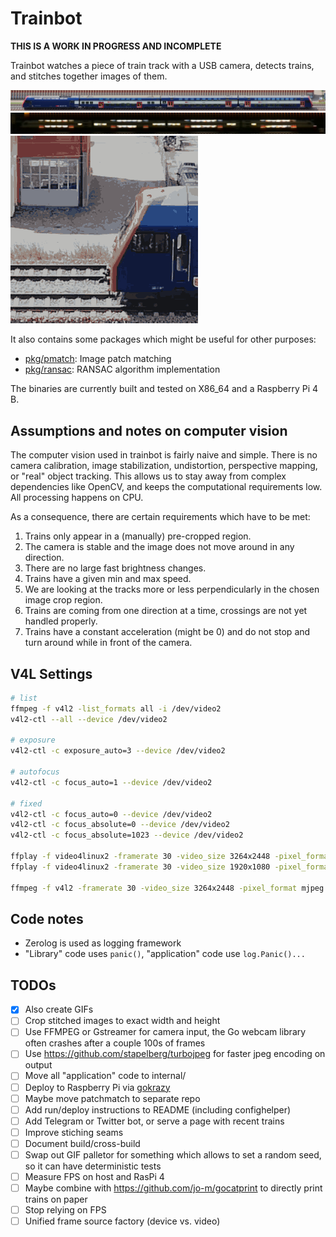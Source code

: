 # Trainbot

**THIS IS A WORK IN PROGRESS AND INCOMPLETE**

Trainbot watches a piece of train track with a USB camera, detects trains, and stitches together images of them.

[<img src="pkg/stitch/testdata/test1.jpg">](pkg/stitch/testdata/test1.jpg)
[<img src="pkg/stitch/testdata/test2.jpg">](pkg/stitch/testdata/test2.jpg)
[<img src="demo.gif">](demo.gif)

It also contains some packages which might be useful for other purposes:

* [pkg/pmatch](pkg/pmatch): Image patch matching
* [pkg/ransac](pkg/ransac): RANSAC algorithm implementation

The binaries are currently built and tested on X86_64 and a Raspberry Pi 4 B.

## Assumptions and notes on computer vision

The computer vision used in trainbot is fairly naive and simple.
There is no camera calibration, image stabilization, undistortion, perspective mapping, or "real" object tracking.
This allows us to stay away from complex dependencies like OpenCV, and keeps the computational requirements low.
All processing happens on CPU.

As a consequence, there are certain requirements which have to be met:

1. Trains only appear in a (manually) pre-cropped region.
1. The camera is stable and the image does not move around in any direction.
1. There are no large fast brightness changes.
1. Trains have a given min and max speed.
1. We are looking at the tracks more or less perpendicularly in the chosen image crop region.
1. Trains are coming from one direction at a time, crossings are not yet handled properly.
1. Trains have a constant acceleration (might be 0) and do not stop and turn around while in front of the camera.

## V4L Settings

```bash
# list
ffmpeg -f v4l2 -list_formats all -i /dev/video2
v4l2-ctl --all --device /dev/video2

# exposure
v4l2-ctl -c exposure_auto=3 --device /dev/video2

# autofocus
v4l2-ctl -c focus_auto=1 --device /dev/video2

# fixed
v4l2-ctl -c focus_auto=0 --device /dev/video2
v4l2-ctl -c focus_absolute=0 --device /dev/video2
v4l2-ctl -c focus_absolute=1023 --device /dev/video2

ffplay -f video4linux2 -framerate 30 -video_size 3264x2448 -pixel_format mjpeg /dev/video2
ffplay -f video4linux2 -framerate 30 -video_size 1920x1080 -pixel_format mjpeg /dev/video2

ffmpeg -f v4l2 -framerate 30 -video_size 3264x2448 -pixel_format mjpeg -i /dev/video2 output.avi
```

## Code notes

* Zerolog is used as logging framework
* "Library" code uses `panic()`, "application" code use `log.Panic()...`

## TODOs

- [x] Also create GIFs
- [ ] Crop stitched images to exact width and height
- [ ] Use FFMPEG or Gstreamer for camera input, the Go webcam library often crashes after a couple 100s of frames
- [ ] Use https://github.com/stapelberg/turbojpeg for faster jpeg encoding on output
- [ ] Move all "application" code to internal/
- [ ] Deploy to Raspberry Pi via [gokrazy](https://gokrazy.org/)
- [ ] Maybe move patchmatch to separate repo
- [ ] Add run/deploy instructions to README (including confighelper)
- [ ] Add Telegram or Twitter bot, or serve a page with recent trains
- [ ] Improve stiching seams
- [ ] Document build/cross-build
- [ ] Swap out GIF palletor for something which allows to set a random seed, so it can have deterministic tests
- [ ] Measure FPS on host and RasPi 4
- [ ] Maybe combine with https://github.com/jo-m/gocatprint to directly print trains on paper
- [ ] Stop relying on FPS
- [ ] Unified frame source factory (device vs. video)
